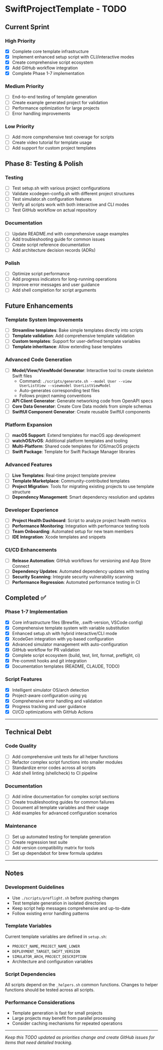 # SwiftProjectTemplate - TODO

## Current Sprint

### High Priority
- [x] Complete core template infrastructure 
- [x] Implement enhanced setup script with CLI/interactive modes
- [x] Create comprehensive script ecosystem
- [x] Add GitHub workflow integration
- [x] Complete Phase 1-7 implementation

### Medium Priority  
- [ ] End-to-end testing of template generation
- [ ] Create example generated project for validation
- [ ] Performance optimization for large projects
- [ ] Error handling improvements

### Low Priority
- [ ] Add more comprehensive test coverage for scripts
- [ ] Create video tutorial for template usage
- [ ] Add support for custom project templates

## Phase 8: Testing & Polish

### Testing
- [ ] Test setup.sh with various project configurations
- [ ] Validate xcodegen-config.sh with different project structures  
- [ ] Test simulator.sh configuration features
- [ ] Verify all scripts work with both interactive and CLI modes
- [ ] Test GitHub workflow on actual repository

### Documentation
- [ ] Update README.md with comprehensive usage examples
- [ ] Add troubleshooting guide for common issues
- [ ] Create script reference documentation
- [ ] Add architecture decision records (ADRs)

### Polish
- [ ] Optimize script performance
- [ ] Add progress indicators for long-running operations
- [ ] Improve error messages and user guidance
- [ ] Add shell completion for script arguments

## Future Enhancements

### Template System Improvements
- [ ] **Streamline templates**: Bake simple templates directly into scripts
- [ ] **Template validation**: Add comprehensive template validation
- [ ] **Custom templates**: Support for user-defined template variables
- [ ] **Template inheritance**: Allow extending base templates

### Advanced Code Generation
- [ ] **Model/View/ViewModel Generator**: Interactive tool to create skeleton Swift files
  - Command: `./scripts/generate.sh --model User --view UserListView --viewmodel UserListViewModel`
  - Auto-generates corresponding test files
  - Follows project naming conventions
- [ ] **API Client Generator**: Generate networking code from OpenAPI specs
- [ ] **Core Data Generator**: Create Core Data models from simple schemas
- [ ] **SwiftUI Component Generator**: Create reusable SwiftUI components

### Platform Expansion  
- [ ] **macOS Support**: Extend templates for macOS app development
- [ ] **watchOS/tvOS**: Additional platform templates and tooling
- [ ] **Multi-Platform**: Shared code templates for iOS/macOS projects
- [ ] **Swift Package**: Template for Swift Package Manager libraries

### Advanced Features
- [ ] **Live Templates**: Real-time project template preview
- [ ] **Template Marketplace**: Community-contributed templates
- [ ] **Project Migration**: Tools for migrating existing projects to use template structure
- [ ] **Dependency Management**: Smart dependency resolution and updates

### Developer Experience
- [ ] **Project Health Dashboard**: Script to analyze project health metrics
- [ ] **Performance Monitoring**: Integration with performance testing tools  
- [ ] **Team Onboarding**: Automated setup for new team members
- [ ] **IDE Integration**: Xcode templates and snippets

### CI/CD Enhancements
- [ ] **Release Automation**: GitHub workflows for versioning and App Store Connect
- [ ] **Dependency Updates**: Automated dependency updates with testing
- [ ] **Security Scanning**: Integrate security vulnerability scanning
- [ ] **Performance Regression**: Automated performance testing in CI

## Completed ✅

### Phase 1-7 Implementation
- [x] Core infrastructure files (Brewfile, .swift-version, VSCode config)
- [x] Comprehensive template system with variable substitution
- [x] Enhanced setup.sh with hybrid interactive/CLI mode
- [x] XcodeGen integration with yq-based configuration
- [x] Advanced simulator management with auto-configuration
- [x] GitHub workflow for PR validation
- [x] Complete script ecosystem (build, test, lint, format, preflight, ci)
- [x] Pre-commit hooks and git integration
- [x] Documentation templates (README, CLAUDE, TODO)

### Script Features
- [x] Intelligent simulator OS/arch detection
- [x] Project-aware configuration using yq
- [x] Comprehensive error handling and validation
- [x] Progress tracking and user guidance
- [x] CI/CD optimizations with GitHub Actions

---

## Technical Debt

### Code Quality
- [ ] Add comprehensive unit tests for all helper functions
- [ ] Refactor complex script functions into smaller modules
- [ ] Standardize error codes across all scripts
- [ ] Add shell linting (shellcheck) to CI pipeline

### Documentation
- [ ] Add inline documentation for complex script sections
- [ ] Create troubleshooting guides for common failures
- [ ] Document all template variables and their usage
- [ ] Add examples for advanced configuration scenarios

### Maintenance  
- [ ] Set up automated testing for template generation
- [ ] Create regression test suite
- [ ] Add version compatibility matrix for tools
- [ ] Set up dependabot for brew formula updates

---

## Notes

### Development Guidelines
- Use `./scripts/preflight.sh` before pushing changes
- Test template generation in isolated directories
- Keep script help messages comprehensive and up-to-date
- Follow existing error handling patterns

### Template Variables
Current template variables are defined in `setup.sh`:
- `PROJECT_NAME`, `PROJECT_NAME_LOWER`
- `DEPLOYMENT_TARGET`, `SWIFT_VERSION`  
- `SIMULATOR_ARCH`, `PROJECT_DESCRIPTION`
- Architecture and configuration variables

### Script Dependencies
All scripts depend on the `_helpers.sh` common functions. Changes to helper functions should be tested across all scripts.

### Performance Considerations
- Template generation is fast for small projects
- Large projects may benefit from parallel processing
- Consider caching mechanisms for repeated operations

---

*Keep this TODO updated as priorities change and create GitHub issues for items that need detailed tracking.*